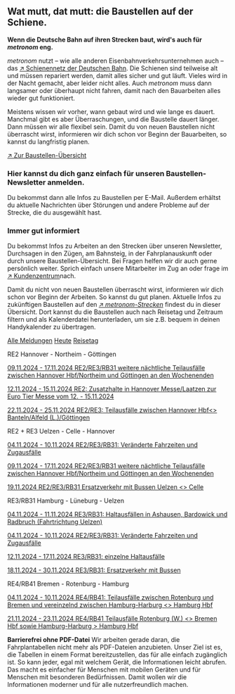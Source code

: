 Wat mutt, dat mutt: die Baustellen auf der Schiene.
----------

**Wenn die Deutsche Bahn auf ihren Strecken baut, wird's auch für *metronom* eng.**

*metronom* nutzt – wie alle anderen Eisenbahnverkehrsunternehmen auch – das [↗ Schienennetz der Deutschen Bahn](https://www.der-metronom.de/service/faq/). Die Schienen sind teilweise alt und müssen repariert werden, damit alles sicher und gut läuft. Vieles wird in der Nacht gemacht, aber leider nicht alles. Auch *metronom* muss dann langsamer oder überhaupt nicht fahren, damit nach den Bauarbeiten alles wieder gut funktioniert.

Meistens wissen wir vorher, wann gebaut wird und wie lange es dauert. Manchmal gibt es aber Überraschungen, und die Baustelle dauert länger. Dann müssen wir alle flexibel sein. Damit du von neuen Baustellen nicht überrascht wirst, informieren wir dich schon vor Beginn der Bauarbeiten, so kannst du langfristig planen.

[↗ Zur Baustellen-Übersicht](https://www.der-metronom.de/fahrplan/baustellen-uebersicht/#%C3%9Cbersicht)

### **Hier kannst du dich ganz einfach für unseren Baustellen-Newsletter anmelden.** ###

Du bekommst dann alle Infos zu Baustellen per E-Mail. Außerdem erhältst du aktuelle Nachrichten über Störungen und andere Probleme auf der Strecke, die du ausgewählt hast.

### Immer gut informiert ###

Du bekommst Infos zu Arbeiten an den Strecken über unseren Newsletter, Durchsagen in den Zügen, am Bahnsteig, in der Fahrplanauskunft oder durch unsere Baustellen-Übersicht. Bei Fragen helfen wir dir auch gerne persönlich weiter. Sprich einfach unsere Mitarbeiter im Zug an oder frage im [↗ Kundenzentrum](https://www.der-metronom.de/hilfe-kontakt/)nach.

Damit du nicht von neuen Baustellen überrascht wirst, informieren wir dich schon vor Beginn der Arbeiten. So kannst du gut planen. Aktuelle Infos zu zukünftigen Baustellen auf den *[↗ metronom-Strecken](https://www.der-metronom.de/fahrplan/streckennetz/)* findest du in dieser Übersicht. Dort kannst du die Baustellen auch nach Reisetag und Zeitraum filtern und als Kalenderdatei herunterladen, um sie z.B. bequem in deinen Handykalender zu übertragen.

[Alle Meldungen](https://www.der-metronom.de/fahrplan/baustellen-uebersicht/)
[Heute](https://www.der-metronom.de/fahrplan/baustellen-uebersicht/)
[Reisetag](https://www.der-metronom.de/fahrplan/baustellen-uebersicht/)

RE2 Hannover - Northeim - Göttingen

[09.11.2024 - 17.11.2024 RE2/RE3/RB31 weitere nächtliche Teilausfälle zwischen Hannover Hbf/Northeim und Göttingen an den Wochenenden](https://www.der-metronom.de/baustellen/re2-re3-rb31-weitere-naechtliche-teilausfaelle-zwischen-hannover-hbf-northeim-und-goettingen-an-den-wochenenden/)

[12.11.2024 - 15.11.2024 RE2: Zusatzhalte in Hannover Messe/Laatzen zur Euro Tier Messe vom 12. - 15.11.2024](https://www.der-metronom.de/baustellen/re2-zusatzhalte-in-hannover-messe-laatzen-zur-euro-tier-messe-vom-12-15-11-2024/)

[22.11.2024 - 25.11.2024 RE2/RE3: Teilausfälle zwischen Hannover Hbf\<\> Banteln/Alfeld (L.)/Göttingen](https://www.der-metronom.de/baustellen/re2-re3-teilausfaelle-zwischen-hannover-hbf-banteln-alfeld-l-goettingen/)

RE2 + RE3 Uelzen - Celle - Hannover

[04.11.2024 - 10.11.2024 RE2/RE3/RB31: Veränderte Fahrzeiten und Zugausfälle](https://www.der-metronom.de/baustellen/re2-re3-rb31-veraenderte-fahrzeiten-und-zugausfaelle/)

[09.11.2024 - 17.11.2024 RE2/RE3/RB31 weitere nächtliche Teilausfälle zwischen Hannover Hbf/Northeim und Göttingen an den Wochenenden](https://www.der-metronom.de/baustellen/re2-re3-rb31-weitere-naechtliche-teilausfaelle-zwischen-hannover-hbf-northeim-und-goettingen-an-den-wochenenden/)

[19.11.2024 RE2/RE3/RB31 Ersatzverkehr mit Bussen Uelzen \<\> Celle](https://www.der-metronom.de/baustellen/re2-re3-rb31-ersatzverkehr-mit-bussen-uelzen-celle/)

RE3/RB31 Hamburg - Lüneburg - Uelzen

[04.11.2024 - 11.11.2024 RE3/RB31: Haltausfällen in Ashausen, Bardowick und Radbruch (Fahrtrichtung Uelzen)](https://www.der-metronom.de/baustellen/re3-rb31-haltausfaellen-in-ashausen-bardowick-und-radbruch-fahrtrichtung-uelzen/)

[04.11.2024 - 10.11.2024 RE2/RE3/RB31: Veränderte Fahrzeiten und Zugausfälle](https://www.der-metronom.de/baustellen/re2-re3-rb31-veraenderte-fahrzeiten-und-zugausfaelle/)

[12.11.2024 - 17.11.2024 RE3/RB31: einzelne Haltausfälle](https://www.der-metronom.de/baustellen/re3-rb31-einzelne-haltausfaelle/)

[18.11.2024 - 30.11.2024 RE3/RB31: Ersatzverkehr mit Bussen](https://www.der-metronom.de/baustellen/re3-rb31-ersatzverkehr-mit-bussen/)

RE4/RB41 Bremen - Rotenburg - Hamburg

[04.11.2024 - 10.11.2024 RE4/RB41: Teilausfälle zwischen Rotenburg und Bremen und vereinzelnd zwischen Hamburg-Harburg \<\> Hamburg Hbf](https://www.der-metronom.de/baustellen/re4-rb41-teilausfaelle-zwischen-rotenburg-und-bremen-und-vereinzelnd-zwischen-hamburg-harburg-hamburg-hbf/)

[21.11.2024 - 23.11.2024 RE4/RB41 Teilausfälle Rotenburg (W.) \<\> Bremen Hbf sowie Hamburg-Harburg \> Hamburg Hbf](https://www.der-metronom.de/baustellen/re4-rb41-teilausfaelle-rotenburg-w-bremen-hbf-sowie-hamburg-harburg-hamburg-hbf/)

**Barrierefrei ohne PDF-Datei**
Wir arbeiten gerade daran, die Fahrplantabellen nicht mehr als PDF-Dateien anzubieten. Unser Ziel ist es, die Tabellen in einem Format bereitzustellen, das für alle einfach zugänglich ist. So kann jeder, egal mit welchem Gerät, die Informationen leicht abrufen. Das macht es einfacher für Menschen mit mobilen Geräten und für Menschen mit besonderen Bedürfnissen. Damit wollen wir die Informationen moderner und für alle nutzerfreundlich machen.
